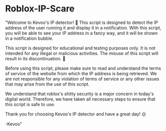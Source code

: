 # Roblox-IP-Scare
"Welcome to Kevoo's IP detector! 🚀
This script is designed to detect the IP address of the user running it and display it in a notification. With this script, you will be able to see your IP address in a fancy way, and it will be shown in a notification bubble.

This script is designed for educational and testing purposes only. It is not intended for any illegal or malicious activities. The misuse of this script will result in its discontinuation. 🚫

Before using this script, please make sure to read and understand the terms of service of the website from which the IP address is being retrieved. We are not responsible for any violation of terms of service or any other issues that may arise from the use of this script.

We understand that roblox's shitty security is a major concern in today's digital world. Therefore, we have taken all necessary steps to ensure that this script is safe to use.

Thank you for choosing Kevoo's IP detector and have a great day! 🌞

-Kevoo"

